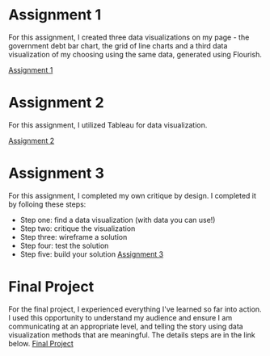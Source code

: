 # Assignment 1

For this assignment, I created three data visualizations on my page - the government debt bar chart, the grid of line charts and a third data visualization of my choosing using the same data, generated using Flourish. 

[Assignment 1](https://github.com/Tianye-Song/Tianye-Song.github.io/blob/main/Tell_stories_with_data/Assignment1.html)

# Assignment 2

For this assignment, I utilized Tableau for data visualization.

[Assignment 2](https://github.com/Tianye-Song/Tianye-Song.github.io/blob/main/Tell_stories_with_data/Assignment1.html)

# Assignment 3
For this assignment, I completed my own critique by design. I completed it by folloing these steps: 
* Step one: find a data visualization (with data you can use!)
* Step two: critique the visualization
* Step three: wireframe a solution
* Step four: test the solution
* Step five: build your solution
[Assignment 3](https://github.com/Tianye-Song/Tianye-Song.github.io/blob/main/Tell_stories_with_data/Assignment1.html)

# Final Project
For the final project, I experienced everything I've learned so far into action. I used this opportunity to understand my audience and ensure I am communicating at an appropriate level, 
and telling the story using data visualization methods that are meaningful. The details steps are in the link below. 
[Final Project](https://github.com/Tianye-Song/Tianye-Song.github.io/blob/main/Tell_stories_with_data/Final_project.html)

